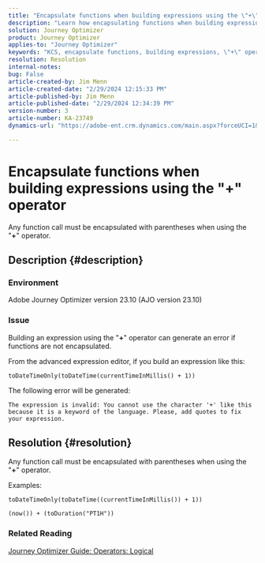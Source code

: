 ```yaml
---
title: "Encapsulate functions when building expressions using the \"+\" operator"
description: "Learn how encapsulating functions when building expressions using the \"+\" operator avoids errors in Adobe Journey Optimizer version 23.10."
solution: Journey Optimizer
product: Journey Optimizer
applies-to: "Journey Optimizer"
keywords: "KCS, encapsulate functions, building expressions, \"+\" operator, Troubleshooting, AJO version 23.10, Adobe Journey Optimizer version 23.10"
resolution: Resolution
internal-notes: 
bug: False
article-created-by: Jim Menn
article-created-date: "2/29/2024 12:15:33 PM"
article-published-by: Jim Menn
article-published-date: "2/29/2024 12:34:39 PM"
version-number: 3
article-number: KA-23749
dynamics-url: "https://adobe-ent.crm.dynamics.com/main.aspx?forceUCI=1&pagetype=entityrecord&etn=knowledgearticle&id=064c0037-fcd6-ee11-9079-6045bd006268"

---
```

# Encapsulate functions when building expressions using the "+" operator


Any function call must be encapsulated with parentheses when using the "<b>+</b>" operator.

## Description {#description}


### Environment

Adobe Journey Optimizer version 23.10 (AJO version 23.10)

### Issue

Building an expression using the "<b>+</b>" operator can generate an error if functions are not encapsulated.

From the advanced expression editor, if you build an expression like this:


```
toDateTimeOnly(toDateTime(currentTimeInMillis() + 1))
```


The following error will be generated:


```
The expression is invalid: You cannot use the character '+' like this because it is a keyword of the language. Please, add quotes to fix your expression.
```



## Resolution {#resolution}


Any function call must be encapsulated with parentheses when using the "<b>+</b>" operator.

Examples:


```
toDateTimeOnly(toDateTime((currentTimeInMillis()) + 1))
```



```
(now()) + (toDuration("PT1H"))
```


### Related Reading

[Journey Optimizer Guide: Operators: Logical](https://experienceleague.adobe.com/docs/journey-optimizer/using/orchestrate-journeys/building-advanced-conditions-journeys/syntax/operators.html#%2B-2)
